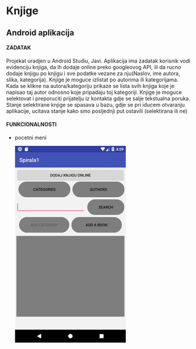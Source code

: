 # Knjige
## Android aplikacija 
#### ZADATAK
Projekat uradjen u Android Studiu, Javi.
Aplikacija ima zadatak korisnik vodi evidenciju knjiga, da ih dodaje online preko googleovog API, ili da rucno dodaje knjigu po knjigu i sve podatke vezane za nju(Naslov, ime autora, slika, kategorija). Knjige je moguce izlistat po autorima ili kategorijama. Kada se klikne na autora/kategoriju prikaze se lista svih knjiga koje je napisao taj autor odnosno koje pripadaju toj kategoriji. Knjige je moguce selektovat i preporuciti prijatelju iz kontakta gdje se salje tekstualna poruka. Stanje selektirane knjige se spasava u bazu, gdje se pri iducem otvaranju aplikacije, ucitava stanje kako smo posljednji put ostavili (selektirana ili ne)

#### FUNKCIONALNOSTI
- pocetni meni
 
  <img src="/Screenshots/1.jpg" width="300"/>

